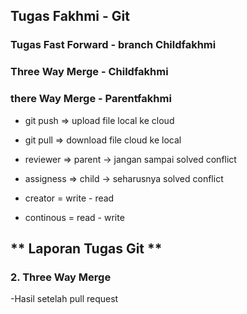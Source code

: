 ## Tugas Fakhmi - Git

### Tugas Fast Forward - branch Childfakhmi

### Three Way Merge - Childfakhmi

### there Way Merge - Parentfakhmi

- git push => upload file local ke cloud
- git pull => download file cloud ke local

- reviewer => parent -> jangan sampai solved conflict
- assigness => child -> seharusnya solved conflict

- creator = write - read
- continous = read - write

## ** Laporan Tugas Git **

### 2. Three Way Merge

-Hasil setelah pull request